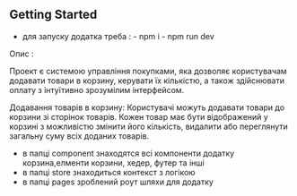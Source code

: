 ## Getting Started

- для запуску додатка треба : - npm i - npm run dev

Опис :

Проект є системою управління покупками, яка дозволяє користувачам додавати товари в корзину, керувати їх кількістю, а також здійснювати оплату з інтуїтивно зрозумілим інтерфейсом.

Додавання товарів в корзину: Користувачі можуть додавати товари до корзини зі сторінок товарів. Кожен товар має бути відображений у корзині з можливістю змінити його кількість, видалити або переглянути загальну суму всіх доданих товарів.

- в папці component знаходятся всі компоненти додатку корзина,елменти корзини, хедер, футер та інші
- в папці store знаходиться контекст з логікою
- в папці pages зроблений роут шляхи для додатку

